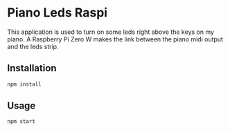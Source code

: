# Piano Leds Raspi

This application is used to turn on some leds right above the keys on my piano. A Raspberry Pi Zero W makes the link between the piano midi output and the leds strip.

## Installation

```bash
npm install
```

## Usage

```bash
npm start
```
